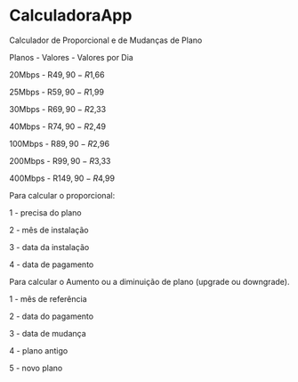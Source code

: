 # CalculadoraApp
 Calculador de Proporcional e de Mudanças de Plano
 
Planos - Valores - Valores por Dia

20Mbps - R$49,90 - R$1,66

25Mbps - R$59,90 - R$1,99

30Mbps - R$69,90 - R$2,33

40Mbps - R$74,90 - R$2,49

100Mbps - R$89,90 - R$2,96

200Mbps - R$99,90 - R$3,33

400Mbps - R$149,90 - R$4,99

Para calcular o proporcional:

1 - precisa do plano

2 - mês de instalação 

3 - data da instalação 

4 - data de pagamento 

Para calcular o Aumento ou a diminuição de plano (upgrade ou downgrade).

1 - mês de referência

2 - data do pagamento

3 - data de mudança

4 - plano antigo

5 - novo plano
